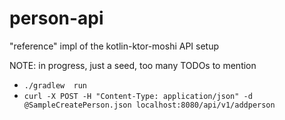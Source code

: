 # person-api
"reference" impl of the kotlin-ktor-moshi API setup

NOTE: in progress, just a seed, too many TODOs to mention

- ```./gradlew  run```
- ```curl -X POST -H "Content-Type: application/json" -d @SampleCreatePerson.json localhost:8080/api/v1/addperson```
